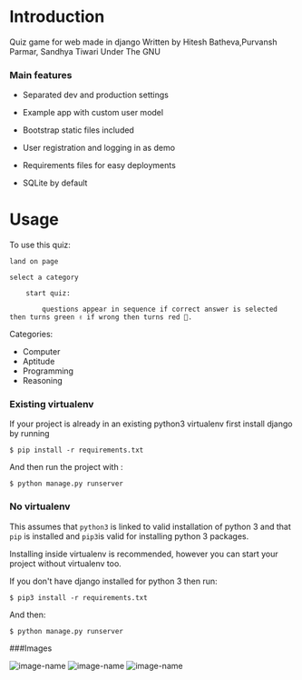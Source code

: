 # Introduction

Quiz game for web made in django
Written by Hitesh Batheva,Purvansh Parmar, Sandhya Tiwari
Under The GNU

### Main features

* Separated dev and production settings

* Example app with custom user model

* Bootstrap static files included

* User registration and logging in as demo

* Requirements files for easy deployments

* SQLite by default

# Usage

To use this quiz:

    land on page
    
    select a category
    
        start quiz:
        
            questions appear in sequence if correct answer is selected then turns green ✌ if wrong then turns red 👿.

Categories:
* Computer
* Aptitude
* Programming
* Reasoning

### Existing virtualenv

If your project is already in an existing python3 virtualenv first install django by running

    $ pip install -r requirements.txt
    
And then run the project with :

    $ python manage.py runserver
      
### No virtualenv

This assumes that `python3` is linked to valid installation of python 3 and that `pip` is installed and `pip3`is valid
for installing python 3 packages.

Installing inside virtualenv is recommended, however you can start your project without virtualenv too.

If you don't have django installed for python 3 then run:

    $ pip3 install -r requirements.txt
    
And then:

    $ python manage.py runserver
    
###Images

![image-name](https://i.ibb.co/qDgThBx/Screenshot-272.png)
![image-name](https://i.ibb.co/TcyrstB/Screenshot-271.png)
![image-name](https://i.ibb.co/X4VFYp6/Screenshot-273.png)
